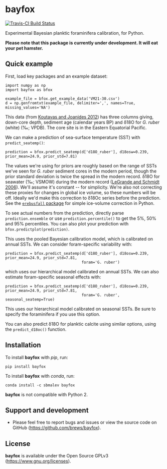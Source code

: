 # bayfox

[![Travis-CI Build Status](https://travis-ci.org/brews/bayfox.svg?branch=master)](https://travis-ci.org/brews/bayfox)

Experimental Bayesian planktic foraminifera calibration, for Python.

**Please note that this package is currently under development. It will eat your pet hamster.**

## Quick example

First, load key packages and an example dataset:

    import numpy as np
    import bayfox as bfox

    example_file = bfox.get_example_data('VM21-30.csv')
    d = np.genfromtxt(example_file, delimiter=',', names=True, missing_values='NA')

This data (from [Koutavas and Joanides 2012](https://doi.org/10.1029/2012PA002378))
has three columns giving, down-core depth, sediment age (calendar years BP) and δ18O for *G. ruber* (white) (‰; VPDB). 
The core site is in the Eastern Equatorial Pacific.

We can make a prediction of sea-surface temperature (SST) with `predict_seatemp()`:

    prediction = bfox.predict_seatemp(d['d18O_ruber'], d18osw=0.239, prior_mean=24.9, prior_std=7.81)

The values we're using for priors are roughly based on the range of SSTs we've seen for *G. ruber* sediment 
cores in the modern period, though the prior standard deviation is twice the spread in the modern 
record. δ18O for seawater (‰; VSMOW) during the modern record 
([LeGrande and Schmidt 2006](https://doi.org/10.1029/2006GL026011)). We'll assume it's constant -- for simplicity. 
We're also not correcting these proxies for changes in global ice volume, so these numbers will be off. Ideally we'd make 
this correction to δ18Oc series before the prediction. See the 
[`erebusfall` package](https://github.com/brews/erebusfall) for simple ice-volume correction in Python.

To see actual numbers from the prediction, directly parse `prediction.ensemble` or use `prediction.percentile()` to get 
the 5%, 50% and 95% percentiles. You can also plot your prediction with `bfox.predictplot(prediction)`.

This uses the pooled Bayesian calibration model, which is calibrated on annual SSTs. We can consider foram-specific 
variability with:

    prediction = bfox.predict_seatemp(d['d18O_ruber'], d18osw=0.239, prior_mean=24.9, prior_std=7.81, 
                                      foram='G. ruber')

which uses our hierarchical model calibrated on annual SSTs. We can also estimate foram-specific seasonal effects with:

    prediction = bfox.predict_seatemp(d['d18O_ruber'], d18osw=0.239, prior_mean=24.9, prior_std=7.81, 
                                      foram='G. ruber', seasonal_seatemp=True)

This uses our hierarchical model calibrated on seasonal SSTs. Be sure to specify the foraminifera if you use this option.

You can also predict δ18O for planktic calcite using similar options, using the `predict_d18oc()` function.

## Installation

To install **bayfox** with *pip*, run:

    pip install bayfox


To install **bayfox** with *conda*, run:

    conda install -c sbmalev bayfox

**bayfox** is not compatible with Python 2.

## Support and development

- Please feel free to report bugs and issues or view the source code on GitHub (https://github.com/brews/bayfox).


## License

**bayfox** is available under the Open Source GPLv3 (https://www.gnu.org/licenses).
